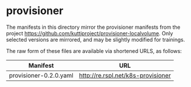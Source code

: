 # provisioner

The manifests in this directory mirror the provisioner manifests from the project https://github.com/kuttiproject/provisioner-localvolume. Only selected versions are mirrored, and may be slightly modified for trainings.

The raw form of these files are available via shortened URLS, as follows:

|Manifest|URL|
|---|---|
|provisioner-0.2.0.yaml|http://re.rspl.net/k8s-provisioner|



